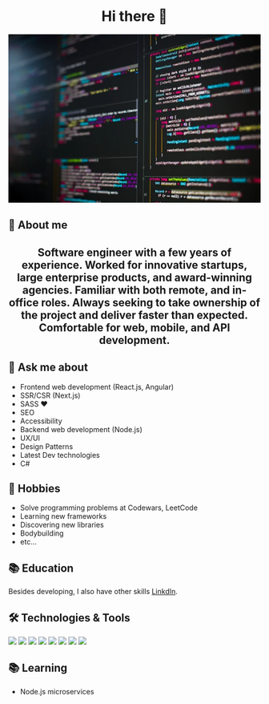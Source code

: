 ### <h1 align = "center">Hi there 👋</h1>

[![Header](https://github.com/inescodefam/inescodefam/blob/main/banner.jpg?raw=true "Header")](https://github.com/inescodefam)

## 👋 About me 
<h2 align="center">Software engineer with a few years of experience.  Worked for innovative startups, large enterprise products, and award-winning agencies.  Familiar with both remote, and in-office roles.  Always seeking to take ownership of the project and deliver faster than expected.  Comfortable for web, mobile, and API development.</h2>

## 💬 Ask me about
- Frontend web development (React.js, Angular)
- SSR/CSR (Next.js)
- SASS ❤️
- SEO
- Accessibility
- Backend web development (Node.js)
- UX/UI
- Design Patterns
- Latest Dev technologies
- C#

## 📅 Hobbies
- Solve programming problems at Codewars, LeetCode
- Learning new frameworks
- Discovering new libraries
- Bodybuilding
- etc...

## 📚 Education
Besides developing, I also have other skills [LinkdIn](https://www.linkedin.com/in/ines-kamber/?originalSubdomain=hr).


## 🛠️ Technologies & Tools
![](https://img.shields.io/badge/Code-JavaScript-informational?style=flat&color=informational&logo=javascript)
![](https://img.shields.io/badge/Code-React-informational?style=flat&color=informational&logo=react)
![](https://img.shields.io/badge/Code-TypeScript-informational?style=flat&color=informational)
![](https://img.shields.io/badge/Code-EcmaScript-informational?style=flat&color=informational)
![](https://img.shields.io/badge/Code-Node-informational?style=flat&color=informational&logo=node.js)
![](https://img.shields.io/badge/Tool-Jest-informational?style=flat&color=warning&logo=jest)
![](https://img.shields.io/badge/Tool-SCSS-informational?style=flat&color=warning&logo=sass)
![](https://img.shields.io/badge/Tool-Docker-informational?style=flat&color=warning&logo=docker)

## 📚 Learning
- Node.js microservices


<!--
**inescodefam/inescodefam** is a ✨ _special_ ✨ repository because its `README.md` (this file) appears on your GitHub profile.

Here are some ideas to get you started:

- 🔭 I’m currently working on ...
- 🌱 I’m currently learning ...
- 👯 I’m looking to collaborate on ...
- 🤔 I’m looking for help with ...
- 💬 Ask me about ...
- 📫 How to reach me: ...
- 😄 Pronouns: ...
- ⚡ Fun fact: ...
-->

